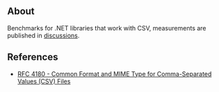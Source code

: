 ## About

Benchmarks for .NET libraries that work with CSV, measurements are published in [discussions](https://github.com/alexanderkozlenko/addax-benchmarks/discussions).

## References

- [RFC 4180 - Common Format and MIME Type for Comma-Separated Values (CSV) Files](https://datatracker.ietf.org/doc/html/rfc4180)
